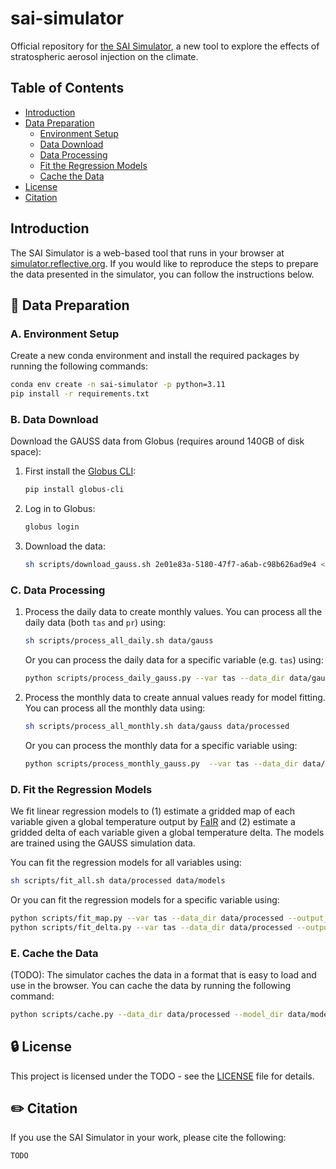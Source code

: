 # sai-simulator
Official repository for [the SAI Simulator](https://simulator.reflective.org/), a new tool to explore the effects of stratospheric aerosol injection on the climate.

## Table of Contents
- [Introduction](#introduction)
- [Data Preparation](#-data-preparation)
  - [Environment Setup](#a-environment-setup)
  - [Data Download](#b-data-download)
  - [Data Processing](#c-data-processing)
  - [Fit the Regression Models](#d-fit-the-regression-models)
  - [Cache the Data](#e-cache-the-data)
- [License](#-license)
- [Citation](#%EF%B8%8F-citation)

## Introduction
The SAI Simulator is a web-based tool that runs in your browser at [simulator.reflective.org](https://simulator.reflective.org/). If you would like to reproduce the steps to prepare the data presented in the simulator, you can follow the instructions below.

## 📁 Data Preparation

### A. Environment Setup
Create a new conda environment and install the required packages by running the following commands:
```bash
conda env create -n sai-simulator -p python=3.11
pip install -r requirements.txt
```

### B. Data Download
Download the GAUSS data from Globus (requires around 140GB of disk space):
1. First install the [Globus CLI](https://docs.globus.org/cli/):
    ```bash
    pip install globus-cli
    ```
2. Log in to Globus:
    ```bash
    globus login
    ```
3. Download the data:
    ```bash
    sh scripts/download_gauss.sh 2e01e83a-5180-47f7-a6ab-c98b626ad9e4 <YOUR ENDPOINT ID> data/gauss
    ```

### C. Data Processing
1. Process the daily data to create monthly values. You can process all the daily data (both `tas` and `pr`) using:
    ```bash
    sh scripts/process_all_daily.sh data/gauss
    ```
    Or you can process the daily data for a specific variable (e.g. `tas`) using:

    ```bash
    python scripts/process_daily_gauss.py --var tas --data_dir data/gauss
    ```

2. Process the monthly data to create annual values ready for model fitting. You can process all the monthly data using:
    ```bash
    sh scripts/process_all_monthly.sh data/gauss data/processed
    ```
    Or you can process the monthly data for a specific variable using:
    
    ```bash
    python scripts/process_monthly_gauss.py  --var tas --data_dir data/gauss --output_dir data/processed
    ```

### D. Fit the Regression Models
We fit linear regression models to (1) estimate a gridded map of each variable given a global temperature output by [FaIR](https://github.com/OMS-NetZero/FAIR) and (2) estimate a gridded delta of each variable given a global temperature delta. The models are trained using the GAUSS simulation data.

You can fit the regression models for all variables using:
```bash
sh scripts/fit_all.sh data/processed data/models
```

Or you can fit the regression models for a specific variable using:
```bash
python scripts/fit_map.py --var tas --data_dir data/processed --output_dir data/models
python scripts/fit_delta.py --var tas --data_dir data/processed --output_dir data/models
```

### E. Cache the Data
(TODO): The simulator caches the data in a format that is easy to load and use in the browser. You can cache the data by running the following command:
```bash
python scripts/cache.py --data_dir data/processed --model_dir data/models --output_dir data/cache
```

## 🔒 License
This project is licensed under the TODO - see the [LICENSE](LICENSE) file for details.

## ✏️ Citation
If you use the SAI Simulator in your work, please cite the following:

```
TODO
```
